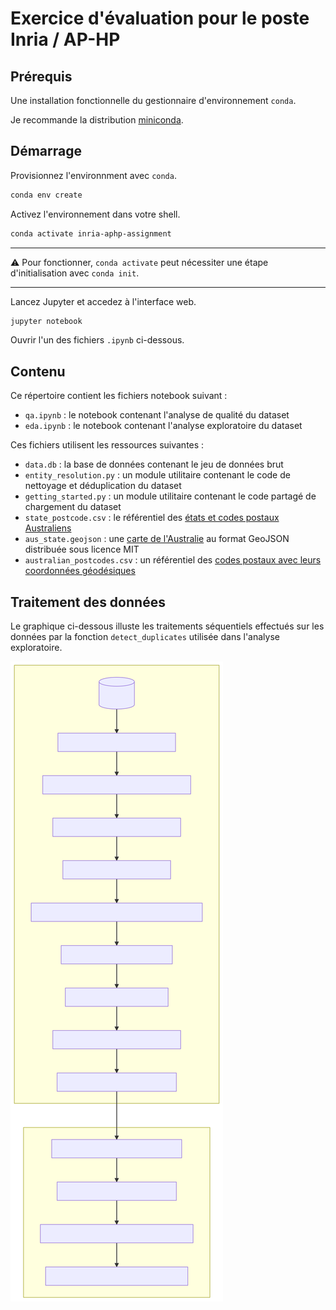 # Exercice d'évaluation pour le poste Inria / AP-HP

## Prérequis

Une installation fonctionnelle du gestionnaire d'environnement `conda`.

Je recommande la distribution [miniconda](https://docs.conda.io/en/latest/miniconda.html).

## Démarrage

Provisionnez l'environnment avec `conda`.

```sh
conda env create
```

Activez l'environnement dans votre shell.

```sh
conda activate inria-aphp-assignment
```

---

:warning: Pour fonctionner, `conda activate` peut nécessiter une étape d'initialisation avec `conda init`.

---

Lancez Jupyter et accedez à l'interface web.

```sh
jupyter notebook
```

Ouvrir l'un des fichiers `.ipynb` ci-dessous.

## Contenu

Ce répertoire contient les fichiers notebook suivant :

- `qa.ipynb` : le notebook contenant l'analyse de qualité du dataset
- `eda.ipynb` : le notebook contenant l'analyse exploratoire du dataset

Ces fichiers utilisent les ressources suivantes :

- `data.db` : la base de données contenant le jeu de données brut
- `entity_resolution.py` : un module utilitaire contenant le code de nettoyage et déduplication du dataset
- `getting_started.py` : un module utilitaire contenant le code partagé de chargement du dataset
- `state_postcode.csv` : le référentiel des [états et codes postaux Australiens](https://en.wikipedia.org/wiki/Postcodes_in_Australia)
- `aus_state.geojson` : une [carte de l'Australie](https://exploratory.io/map) au format GeoJSON distribuée sous licence MIT
- `australian_postcodes.csv` : un référentiel des [codes postaux avec leurs coordonnées géodésiques](https://www.matthewproctor.com/australian_postcodes)

## Traitement des données

Le graphique ci-dessous illuste les traitements séquentiels effectués sur les données par la fonction `detect_duplicates` utilisée dans l'analyse exploratoire.

![](entity_resolution.svg)